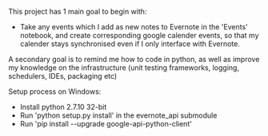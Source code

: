 This project has 1 main goal to begin with:
* Take any events which I add as new notes to Evernote in the 'Events' notebook, and create corresponding google calender events, so that my calender stays synchronised even if I only interface with Evernote.

A secondary goal is to remind me how to code in python, as well as improve my knowledge on the infrastructure (unit testing frameworks, logging, schedulers, IDEs, packaging etc)

Setup process on Windows:
* Install python 2.7.10 32-bit
* Run 'python setup.py install' in the evernote_api submodule
* Run 'pip install --upgrade google-api-python-client'